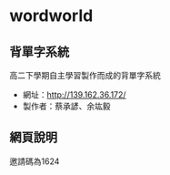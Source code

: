 # wordworld
## 背單字系統
高二下學期自主學習製作而成的背單字系統
* 網址：http://139.162.36.172/
* 製作者：蔡承諺、余竑毅

## 網頁說明
邀請碼為1624

